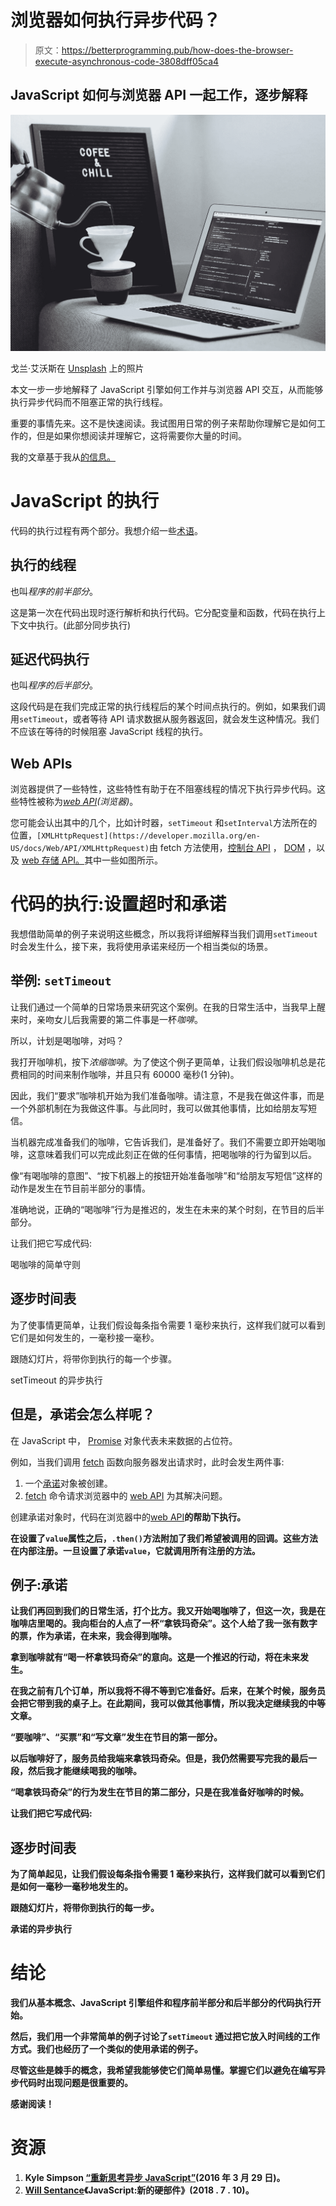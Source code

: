 # 浏览器如何执行异步代码？

> 原文：<https://betterprogramming.pub/how-does-the-browser-execute-asynchronous-code-3808dff05ca4>

## JavaScript 如何与浏览器 API 一起工作，逐步解释

![](img/94928cff0fcf04b660cb2cce921b3fc5.png)

戈兰·艾沃斯在 [Unsplash](https://unsplash.com/) 上的照片

本文一步一步地解释了 JavaScript 引擎如何工作并与浏览器 API 交互，从而能够执行异步代码而不阻塞正常的执行线程。

重要的事情先来。这不是快速阅读。我试图用日常的例子来帮助你理解它是如何工作的，但是如果你想阅读并理解它，这将需要你大量的时间。

我的文章基于我从[的信息。](https://medium.com/u/5dccb9bb4625#sec-jobs-and-job-queues)

# JavaScript 的执行

代码的执行过程有两个部分。我想介绍一些[术语](https://www.bookstack.cn/read/AsyncPerformance/spilt.1.ch2.md)。

## 执行的线程

也叫*程序的前半部分*。

这是第一次在代码出现时逐行解析和执行代码。它分配变量和函数，代码在执行上下文中执行。(此部分同步执行)

## 延迟代码执行

也叫*程序的后半部分*。

这段代码是在我们完成正常的执行线程后的某个时间点执行的。例如，如果我们调用`setTimeout`，或者等待 API 请求数据从服务器返回，就会发生这种情况。我们不应该在等待的时候阻塞 JavaScript 线程的执行。

## Web APIs

浏览器提供了一些特性，这些特性有助于在不阻塞线程的情况下执行异步代码。这些特性被称为[*web API*](https://developer.mozilla.org/en-US/docs/Web/API)*(浏览器)*。

您可能会认出其中的几个，比如计时器，`setTimeout` 和`setInterval`方法所在的位置，`[XMLHttpRequest](https://developer.mozilla.org/en-US/docs/Web/API/XMLHttpRequest)`由 fetch 方法使用，[控制台 API](https://developer.mozilla.org/en-US/docs/Web/API/Console_API) ， [DOM](https://developer.mozilla.org/en-US/docs/Web/API/Document_Object_Model) ，以及 [web 存储 API。](https://developer.mozilla.org/en-US/docs/Web/API/Web_Storage_API)其中一些如图所示。

# 代码的执行:设置超时和承诺

我想借助简单的例子来说明这些概念，所以我将详细解释当我们调用`setTimeout`时会发生什么，接下来，我将使用承诺来经历一个相当类似的场景。

## **举例:** `setTimeout`

让我们通过一个简单的日常场景来研究这个案例。在我的日常生活中，当我早上醒来时，亲吻女儿后我需要的第二件事是一杯*咖啡*。

所以，计划是喝咖啡，对吗？

我打开咖啡机，按下*浓缩咖啡*。为了使这个例子更简单，让我们假设咖啡机总是花费相同的时间来制作咖啡，并且只有 60000 毫秒(1 分钟)。

因此，我们“要求”咖啡机开始为我们准备咖啡。请注意，不是我在做这件事，而是一个外部机制在为我做这件事。与此同时，我可以做其他事情，比如给朋友写短信。

当机器完成准备我们的咖啡，它告诉我们，是准备好了。我们不需要立即开始喝咖啡，这意味着我们可以完成此刻正在做的任何事情，把喝咖啡的行为留到以后。

像“有喝咖啡的意图”、“按下机器上的按钮开始准备咖啡”和“给朋友写短信”这样的动作是发生在节目前半部分的事情。

准确地说，正确的“喝咖啡”行为是推迟的，发生在未来的某个时刻，在节目的后半部分。

让我们把它写成代码:

喝咖啡的简单守则

## 逐步时间表

为了使事情更简单，让我们假设每条指令需要 1 毫秒来执行，这样我们就可以看到它们是如何发生的，一毫秒接一毫秒。

跟随幻灯片，将带你到执行的每一个步骤。

setTimeout 的异步执行

## 但是，承诺会怎么样呢？

在 JavaScript 中， [Promise](https://developer.mozilla.org/en-US/docs/Web/JavaScript/Reference/Global_Objects/Promise) 对象代表未来数据的占位符。

例如，当我们调用 [fetch](https://developer.mozilla.org/en-US/docs/Web/API/WindowOrWorkerGlobalScope/fetch) 函数向服务器发出请求时，此时会发生两件事:

1.  一个[承诺](https://developer.mozilla.org/en-US/docs/Web/JavaScript/Reference/Global_Objects/Promise)对象被创建。
2.  [fetch](https://developer.mozilla.org/en-US/docs/Web/API/WindowOrWorkerGlobalScope/fetch) 命令请求浏览器中的 [web API](https://developer.mozilla.org/en-US/docs/Web/API) 为其解决问题。

创建承诺对象时，代码在浏览器中的[web API](https://developer.mozilla.org/en-US/docs/Web/API)**的帮助下执行。**

**在设置了`value`属性之后，`.then()`方法附加了我们希望被调用的回调。这些方法在内部注册。一旦设置了承诺`value`，它就调用所有注册的方法。**

## ****例子**:承诺**

**让我们再回到我们的日常生活，打个比方。我又开始喝咖啡了，但这一次，我是在咖啡店里喝的。我向柜台的人点了一杯“拿铁玛奇朵”。这个人给了我一张有数字的票，作为承诺，在未来，我会得到咖啡。**

**拿到咖啡就有“喝一杯拿铁玛奇朵”的意向。这是一个推迟的行动，将在未来发生。**

**在我之前有几个订单，所以我将不得不等到它准备好。后来，在某个时候，服务员会把它带到我的桌子上。在此期间，我可以做其他事情，所以我决定继续我的中等文章。**

**“要咖啡”、“买票”和“写文章”发生在节目的第一部分。**

**以后咖啡好了，服务员给我端来拿铁玛奇朵。但是，我仍然需要写完我的最后一段，然后我才能继续喝我的咖啡。**

**“喝拿铁玛奇朵”的行为发生在节目的第二部分，只是在我准备好咖啡的时候。**

**让我们把它写成代码:**

## **逐步时间表**

**为了简单起见，让我们假设每条指令需要 1 毫秒来执行，这样我们就可以看到它们是如何一毫秒一毫秒地发生的。**

**跟随幻灯片，将带你到执行的每一步。**

**承诺的异步执行**

# **结论**

**我们从基本概念、JavaScript 引擎组件和程序前半部分和后半部分的代码执行开始。**

**然后，我们用一个非常简单的例子讨论了`setTimeout` 通过把它放入时间线的工作方式。我们也经历了一个类似的使用承诺的例子。**

**尽管这些是棘手的概念，我希望我能够使它们简单易懂。掌握它们以避免在编写异步代码时出现问题是很重要的。**

**感谢阅读！**

# **资源**

1.  **Kyle Simpson [“重新思考异步 JavaScript”](https://frontendmasters.com/courses/rethinking-async-js/)(2016 年 3 月 29 日)。**
2.  **[Will Sentance](https://medium.com/u/c211a09475?source=post_page-----3808dff05ca4--------------------------------)《JavaScript:新的硬部件》(2018 . 7 . 10)。**